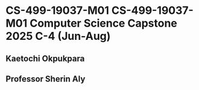 # CS-499-19037-M01 CS-499-19037-M01 Computer Science Capstone 2025 C-4 (Jun-Aug)
## Kaetochi Okpukpara
## Professor Sherin Aly
